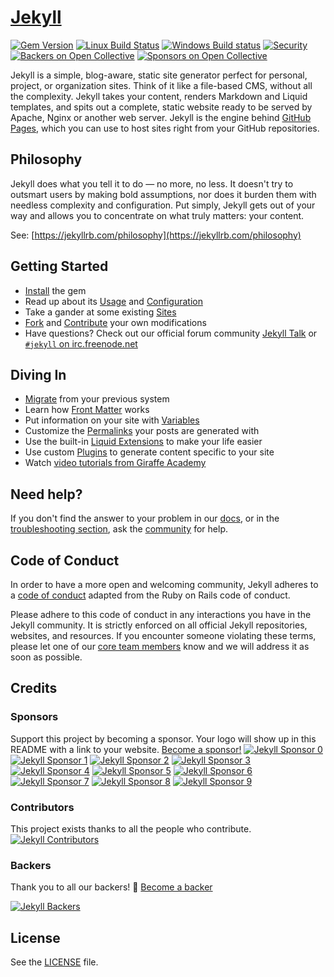 # [Jekyll](https://jekyllrb.com/)

[![Gem Version](https://img.shields.io/gem/v/jekyll.svg)][ruby-gems]
[![Linux Build Status](https://github.com/jekyll/jekyll/workflows/Continuous%20Integration/badge.svg)][ci-workflow]
[![Windows Build status](https://img.shields.io/appveyor/ci/jekyll/jekyll/master.svg?label=Windows%20build)][appveyor]
[![Security](https://hakiri.io/github/jekyll/jekyll/master.svg)][hakiri]
[![Backers on Open Collective](https://opencollective.com/jekyll/backers/badge.svg)](#backers)
[![Sponsors on Open Collective](https://opencollective.com/jekyll/sponsors/badge.svg)](#sponsors)

[ruby-gems]: https://rubygems.org/gems/jekyll
[hakiri]: https://hakiri.io/github/jekyll/jekyll/master
[ci-workflow]: https://github.com/jekyll/jekyll/actions?query=workflow%3A%22Continuous+Integration%22+branch%3Amaster
[appveyor]: https://ci.appveyor.com/project/jekyll/jekyll/branch/master

Jekyll is a simple, blog-aware, static site generator perfect for personal, project, or organization sites. Think of it like a file-based CMS, without all the complexity. Jekyll takes your content, renders Markdown and Liquid templates, and spits out a complete, static website ready to be served by Apache, Nginx or another web server. Jekyll is the engine behind [GitHub Pages](https://pages.github.com), which you can use to host sites right from your GitHub repositories.

## Philosophy

Jekyll does what you tell it to do — no more, no less. It doesn't try to outsmart users by making bold assumptions, nor does it burden them with needless complexity and configuration. Put simply, Jekyll gets out of your way and allows you to concentrate on what truly matters: your content.

See: [https://jekyllrb.com/philosophy](https://jekyllrb.com/philosophy)

## Getting Started

* [Install](https://jekyllrb.com/docs/installation/) the gem
* Read up about its [Usage](https://jekyllrb.com/docs/usage/) and [Configuration](https://jekyllrb.com/docs/configuration/)
* Take a gander at some existing [Sites](https://github.com/jekyll/jekyll/wiki/sites)
* [Fork](https://github.com/jekyll/jekyll/fork) and [Contribute](https://jekyllrb.com/docs/contributing/) your own modifications
* Have questions? Check out our official forum community [Jekyll Talk](https://talk.jekyllrb.com/) or [`#jekyll` on irc.freenode.net](https://botbot.me/freenode/jekyll/)

## Diving In

* [Migrate](http://import.jekyllrb.com/docs/home/) from your previous system
* Learn how [Front Matter](https://jekyllrb.com/docs/front-matter/) works
* Put information on your site with [Variables](https://jekyllrb.com/docs/variables/)
* Customize the [Permalinks](https://jekyllrb.com/docs/permalinks/) your posts are generated with
* Use the built-in [Liquid Extensions](https://jekyllrb.com/docs/templates/) to make your life easier
* Use custom [Plugins](https://jekyllrb.com/docs/plugins/) to generate content specific to your site
* Watch [video tutorials from Giraffe Academy](https://jekyllrb.com/tutorials/video-walkthroughs/)

## Need help?

If you don't find the answer to your problem in our [docs](https://jekyllrb.com/docs/), or in the [troubleshooting section](https://jekyllrb.com/docs/troubleshooting/), ask the [community](https://jekyllrb.com/docs/community/) for help.

## Code of Conduct

In order to have a more open and welcoming community, Jekyll adheres to a
[code of conduct](https://jekyllrb.com/docs/conduct/) adapted from the Ruby on Rails code of
conduct.

Please adhere to this code of conduct in any interactions you have in the
Jekyll community. It is strictly enforced on all official Jekyll
repositories, websites, and resources. If you encounter someone violating
these terms, please let one of our [core team members](https://jekyllrb.com/team/#core-team) know and we will address it as soon as possible.

## Credits

### Sponsors

Support this project by becoming a sponsor. Your logo will show up in this README with a link to your website. [Become a sponsor!](https://opencollective.com/jekyll#sponsor)
[![Jekyll Sponsor 0](https://opencollective.com/jekyll/sponsor/0/avatar.svg)](https://opencollective.com/jekyll/sponsor/0/website)
[![Jekyll Sponsor 1](https://opencollective.com/jekyll/sponsor/1/avatar.svg)](https://opencollective.com/jekyll/sponsor/1/website)
[![Jekyll Sponsor 2](https://opencollective.com/jekyll/sponsor/2/avatar.svg)](https://opencollective.com/jekyll/sponsor/2/website)
[![Jekyll Sponsor 3](https://opencollective.com/jekyll/sponsor/3/avatar.svg)](https://opencollective.com/jekyll/sponsor/3/website)
[![Jekyll Sponsor 4](https://opencollective.com/jekyll/sponsor/4/avatar.svg)](https://opencollective.com/jekyll/sponsor/4/website)
[![Jekyll Sponsor 5](https://opencollective.com/jekyll/sponsor/5/avatar.svg)](https://opencollective.com/jekyll/sponsor/5/website)
[![Jekyll Sponsor 6](https://opencollective.com/jekyll/sponsor/6/avatar.svg)](https://opencollective.com/jekyll/sponsor/6/website)
[![Jekyll Sponsor 7](https://opencollective.com/jekyll/sponsor/7/avatar.svg)](https://opencollective.com/jekyll/sponsor/7/website)
[![Jekyll Sponsor 8](https://opencollective.com/jekyll/sponsor/8/avatar.svg)](https://opencollective.com/jekyll/sponsor/8/website)
[![Jekyll Sponsor 9](https://opencollective.com/jekyll/sponsor/9/avatar.svg)](https://opencollective.com/jekyll/sponsor/9/website)

### Contributors

This project exists thanks to all the people who contribute.
[![Jekyll Contributors](https://opencollective.com/jekyll/contributors.svg?width=890&button=false)](../../graphs/contributors)

### Backers

Thank you to all our backers! 🙏 [Become a backer](https://opencollective.com/jekyll#backer)

[![Jekyll Backers](https://opencollective.com/jekyll/backers.svg?width=890)](https://opencollective.com/jekyll#backers)

## License

See the [LICENSE](https://github.com/jekyll/jekyll/blob/master/LICENSE) file.
